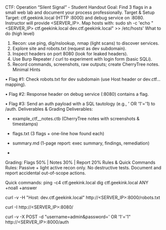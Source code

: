 CTF: Operation “Silent Signal” - Student Handout
Goal: Find 3 flags in a small web lab and document your process professionally.
Target & Setup
Target: ctf.geekink.local (HTTP :8000) and debug service on :8080.
Instructor will provide <SERVER_IP>. Map hosts with:
sudo sh -c 'echo "<SERVER_IP> ctf.geekink.local dev.ctf.geekink.local" >> /etc/hosts'
What to do (high level)
1) Recon: use ping, dig/nslookup, nmap (light scans) to discover services.
2) Explore site and robots.txt (request as dev subdomain).
3) Inspect headers on port 8080 (look for leaked headers).
4) Use Burp Repeater / curl to experiment with login form (basic SQLi).
5) Record commands, screenshots, raw outputs; create CherryTree notes.
Minimal Hints

• Flag #1: Check robots.txt for dev subdomain (use Host header or dev.ctf... mapping).

• Flag #2: Response header on debug service (:8080) contains a flag.

• Flag #3: Send an auth payload with a SQL tautology (e.g., ' OR '1'='1) to /auth.
Deliverables & Grading
Deliverables:

- example_ctf_<name>_notes.ctb (CherryTree notes with screenshots & timestamps)
  
- flags.txt (3 flags + one-line how found each)
  
- summary.md (1-page report: exec summary, findings, remediation)
- 
Grading: Flags 50% | Notes 30% | Report 20%
Rules & Quick Commands
Rules: Passive + light active recon only. No destructive tests. Document and report accidental out-of-scope actions.

Quick commands:
ping -c4 ctf.geekink.local
dig ctf.geekink.local ANY +noall +answer

curl -v -H "Host: dev.ctf.geekink.local" http://<SERVER_IP>:8000/robots.txt

curl -I http://<SERVER_IP>:8080/

curl -v -X POST -d "username=admin&password=' OR '1'='1" http://<SERVER_IP>:8000/auth

